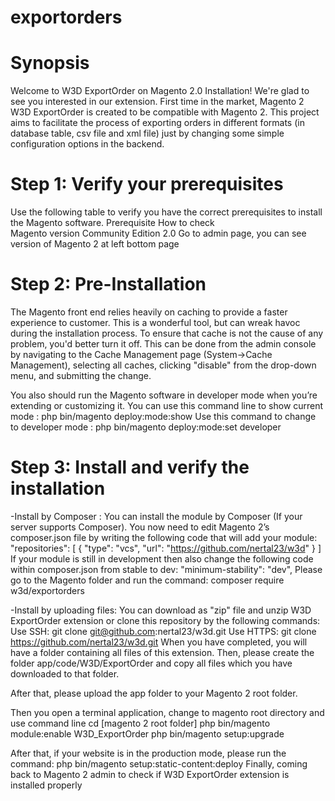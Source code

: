 # exportorders

# Synopsis
Welcome to W3D ExportOrder on Magento 2.0 Installation! We're glad to see you interested in our extension. 
First time in the market, Magento 2 W3D ExportOrder is created to be compatible with Magento 2.
This project aims to facilitate the process of exporting orders in different formats (in database table, csv file and xml file) just by changing some simple configuration options in the backend.


# Step 1: Verify your prerequisites
Use the following table to verify you have the correct prerequisites to install the Magento software.
Prerequisite                                 How to check                             
Magento version Community Edition 2.0        Go to admin page, you can see version of Magento 2 at left bottom page


# Step 2: Pre-Installation
The Magento front end relies heavily on caching to provide a faster experience to customer. This is a wonderful tool, but can wreak havoc during the installation process. To ensure that cache is not the cause of any problem, you'd better turn it off. This can be done from the admin console by navigating to the Cache Management page (System->Cache Management), selecting all caches, clicking "disable" from the drop-down menu, and submitting the change.

You also should run the Magento software in developer mode when you’re extending or customizing it. You can use this command line to show current mode :
php bin/magento deploy:mode:show
Use this command to change to developer mode :
php bin/magento deploy:mode:set developer


# Step 3: Install and verify the installation
-Install by Composer : You can install the module by Composer (If your server supports Composer). 
You now need to edit Magento 2’s composer.json file by writing the following code that will add your module:
"repositories": [
   {
     "type": "vcs",
     "url": "https://github.com/nertal23/w3d"
   }
 ]
If your module is still in development then also change the following code within composer.json from stable to dev:
"minimum-stability": "dev",
Please go to the Magento folder and run the command:
composer require w3d/exportorders

-Install by uploading files:
You can download as "zip" file and unzip W3D ExportOrder extension or clone this repository by the following commands:
Use SSH: git clone git@github.com:nertal23/w3d.git
Use HTTPS: git clone https://github.com/nertal23/w3d.git
When you have completed, you will have a folder containing all files of this extension. Then, please create the folder app/code/W3D/ExportOrder and copy all files which you have downloaded to that folder.

After that, please upload the app folder to your Magento 2 root folder.

Then you open a terminal application, change to magento root directory and use command line 
cd [magento 2 root folder]
php bin/magento module:enable W3D_ExportOrder
php bin/magento setup:upgrade

After that, if your website is in the production mode, please run the command:
php bin/magento setup:static-content:deploy
Finally, coming back to Magento 2 admin to check if W3D ExportOrder extension is installed properly






